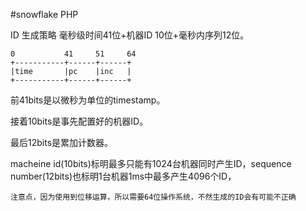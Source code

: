 #snowflake PHP

ID 生成策略
毫秒级时间41位+机器ID 10位+毫秒内序列12位。

```
0           41     51     64
+-----------+------+------+
|time       |pc    |inc   |
+-----------+------+------+
```

前41bits是以微秒为单位的timestamp。

接着10bits是事先配置好的机器ID。

最后12bits是累加计数器。

macheine id(10bits)标明最多只能有1024台机器同时产生ID，sequence number(12bits)也标明1台机器1ms中最多产生4096个ID，


`
注意点，因为使用到位移运算，所以需要64位操作系统，不然生成的ID会有可能不正确
`
